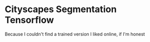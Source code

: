 # Cityscapes Segmentation Tensorflow

Because I couldn't find a trained version I liked online, if I'm honest

